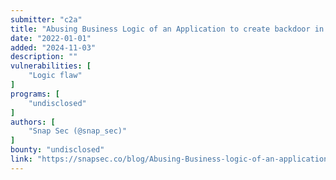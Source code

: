 ```yaml
---
submitter: "c2a"
title: "Abusing Business Logic of an Application to create backdoor in a form APP"
date: "2022-01-01"
added: "2024-11-03"
description: ""
vulnerabilities: [
    "Logic flaw"
]
programs: [
    "undisclosed"
]
authors: [
    "Snap Sec (@snap_sec)"
]
bounty: "undisclosed"
link: "https://snapsec.co/blog/Abusing-Business-logic-of-an-application-to-create-backdoor-in-APP/"
---
```





